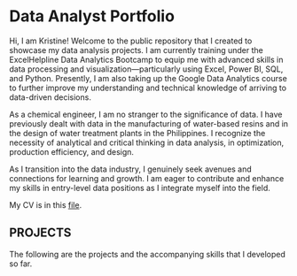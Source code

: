 # Data Analyst Portfolio

Hi, I am Kristine! Welcome to the public repository that I created to showcase my data analysis projects. I am currently training under the ExcelHelpline Data Analytics Bootcamp to equip me with advanced skills in data processing and visualization—particularly using Excel, Power BI, SQL, and Python. Presently, I am also taking up the Google Data Analytics course to further improve my understanding and technical knowledge of arriving to data-driven decisions. 

As a chemical engineer, I am no stranger to the significance of data. I have previously dealt with data in the manufacturing of water-based resins and in the design of water treatment plants in the Philippines. I recognize the necessity of analytical and critical thinking in data analysis, in optimization, production efficiency, and design. 

As I transition into the data industry, I genuinely seek avenues and connections for learning and growth. I am eager to contribute and enhance my skills in entry-level data positions as I integrate myself into the field. 

My CV is in this [file](https://github.com/mkbrizuela/DataAnalystPortfolio/blob/main/MK%20Brizuela%20CV.pdf).

## PROJECTS 
The following are the projects and the accompanying skills that I developed so far.

###



